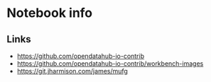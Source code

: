 # Notebook info

## Links

- https://github.com/opendatahub-io-contrib
- https://github.com/opendatahub-io-contrib/workbench-images
- https://git.jharmison.com/james/mufg
